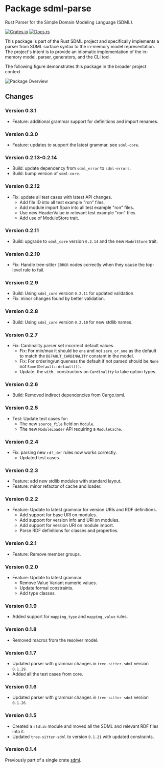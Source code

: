 # Package sdml-parse

Rust Parser for the Simple Domain Modeling Language (SDML).

[![Crates.io](https://img.shields.io/crates/v/sdml_parse.svg)](https://crates.io/crates/sdml_parse)
[![Docs.rs](https://img.shields.io/docsrs/sdml-parse.svg)](https://docs.rs/sdml_parse)

This package is part of the Rust SDML project and specifically implements a parser from SDML surface syntax to the
in-memory model representation. The project's intent is to provide an idiomatic implementation of the in-memory model,
parser, generators, and the CLI tool.

The following figure demonstrates this package in the broader project context.

![Package Overview](https://raw.githubusercontent.com/sdm-lang/rust-sdml/refs/heads/main/doc/overview-parse.png)

## Changes

### Version 0.3.1

* Feature: additional grammar support for definitions and import renames.

### Version 0.3.0

* Feature: updates to support the latest grammar, see `sdml-core`.

### Version 0.2.13-0.2.14

* Build: update dependency from `sdml_error` to `sdml-errors`.
* Build: bump version of `sdml-core`.

### Version 0.2.12

* Fix: update all test cases with latest API changes.
  * Add file ID into all test example "ron" files.
  * Add module import Span into all test example "ron" files.
  * Use new HeaderValue in relevant test example "ron" files.
  * Add use of ModuleStore trait.

### Version 0.2.11

* Build: upgrade to `sdml_core` version `0.2.14` and the new `ModelStore` trait.

### Version 0.2.10

* Fix: Handle tree-sitter `ERROR` nodes correctly when they cause the top-level rule to fail.

### Version 0.2.9

* Build: Using `sdml_core` version `0.2.11` for updated validation.
* Fix: minor changes found by better validation.

### Version 0.2.8

* Build: Using `sdml_core` version `0.2.10` for new stdlib names.

### Version 0.2.7

* Fix: Cardinality parser set incorrect default values.
  * Fix: For min/max it should be `one` and not `zero_or_one` as the default to match the `DEFAULT_CARDINALITY` constant in the model.
  * Fix: For ordering/uniqueness the default if not parsed should be `None` not `Some(Default::default())`.
  * Update: the `with_` constructors on `Cardinality` to take option types.

### Version 0.2.6

* Build: Removed indirect dependencies from Cargo.toml.

### Version 0.2.5

* Test: Update test cases for:
  * The new `source_file` field on `Module`.
  * The new `ModuleLoader` API requiring a `ModuleCache`.

### Version 0.2.4

* Fix: parsing new `rdf_def` rules now works correctly.
  * Updated test cases.

### Version 0.2.3

* Feature: add new stdlib modules with standard layout.
* Feature: minor refactor of cache and loader.

### Version 0.2.2

* Feature: Update to latest grammar for version URIs and RDF definitions.
  * Add support for base URI on modules.
  * Add support for version info and URI on modules.
  * Add support for version URI on module import.
  * Parse RDF definitions for classes and properties.

### Version 0.2.1

* Feature: Remove member groups.

### Version 0.2.0

* Feature: Update to latest grammar.
  * Remove Value Variant numeric values.
  * Update formal constraints.
  * Add type classes.

### Version 0.1.9

* Added support for `mapping_type` and `mapping_value` rules.

### Version 0.1.8

* Removed macros from the resolver model.

### Version 0.1.7

* Updated parser with grammar changes in `tree-sitter-sdml` version `0.1.29`.
* Added all the test cases from core.

### Version 0.1.6

* Updated parser with grammar changes in `tree-sitter-sdml` version `0.1.26`.

### Version 0.1.5

* Created a `stdlib` module and moved all the SDML and relevant RDF files into it.
* Updated `tree-sitter-sdml` to version `0.1.21` with updated constraints.

### Version 0.1.4

Previously part of a single crate [sdml](https://crates.io/crates/sdml).
